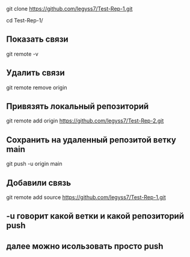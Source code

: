 
git clone https://github.com/legyss7/Test-Rep-1.git

cd Test-Rep-1/

## Показать связи
git remote -v

## Удалить связи
git remote remove origin

## Привязять локальный репозиторий
git remote add origin https://github.com/legyss7/Test-Rep-2.git

## Сохранить на удаленный репозитой ветку main
git push -u origin main

## Добавили связь
git remote add source https://github.com/legyss7/Test-Rep-1.git


## -u говорит какой ветки и какой репозиторий push 
## далее можно исользовать просто push
